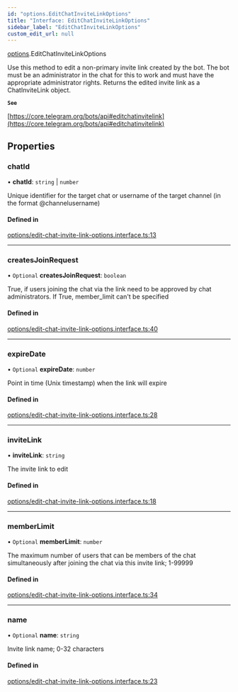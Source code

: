 ```yaml
---
id: "options.EditChatInviteLinkOptions"
title: "Interface: EditChatInviteLinkOptions"
sidebar_label: "EditChatInviteLinkOptions"
custom_edit_url: null
---
```


[options](../modules/options.md).EditChatInviteLinkOptions

Use this method to edit a non-primary invite link created by the bot. The bot
must be an administrator in the chat for this to work and must have the
appropriate administrator rights. Returns the edited invite link as a
ChatInviteLink object.

**`See`**

[https://core.telegram.org/bots/api#editchatinvitelink](https://core.telegram.org/bots/api#editchatinvitelink)

## Properties

### chatId

• **chatId**: `string` \| `number`

Unique identifier for the target chat or username of the target channel (in the
format @channelusername)

#### Defined in

[options/edit-chat-invite-link-options.interface.ts:13](https://github.com/DeityLamb/telegramjs/blob/32b4cca/packages/common/lib/interfaces/options/edit-chat-invite-link-options.interface.ts#L13)

___

### createsJoinRequest

• `Optional` **createsJoinRequest**: `boolean`

True, if users joining the chat via the link need to be approved by chat
administrators. If True, member_limit can't be specified

#### Defined in

[options/edit-chat-invite-link-options.interface.ts:40](https://github.com/DeityLamb/telegramjs/blob/32b4cca/packages/common/lib/interfaces/options/edit-chat-invite-link-options.interface.ts#L40)

___

### expireDate

• `Optional` **expireDate**: `number`

Point in time (Unix timestamp) when the link will expire

#### Defined in

[options/edit-chat-invite-link-options.interface.ts:28](https://github.com/DeityLamb/telegramjs/blob/32b4cca/packages/common/lib/interfaces/options/edit-chat-invite-link-options.interface.ts#L28)

___

### inviteLink

• **inviteLink**: `string`

The invite link to edit

#### Defined in

[options/edit-chat-invite-link-options.interface.ts:18](https://github.com/DeityLamb/telegramjs/blob/32b4cca/packages/common/lib/interfaces/options/edit-chat-invite-link-options.interface.ts#L18)

___

### memberLimit

• `Optional` **memberLimit**: `number`

The maximum number of users that can be members of the chat simultaneously after
joining the chat via this invite link; 1-99999

#### Defined in

[options/edit-chat-invite-link-options.interface.ts:34](https://github.com/DeityLamb/telegramjs/blob/32b4cca/packages/common/lib/interfaces/options/edit-chat-invite-link-options.interface.ts#L34)

___

### name

• `Optional` **name**: `string`

Invite link name; 0-32 characters

#### Defined in

[options/edit-chat-invite-link-options.interface.ts:23](https://github.com/DeityLamb/telegramjs/blob/32b4cca/packages/common/lib/interfaces/options/edit-chat-invite-link-options.interface.ts#L23)
